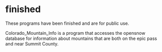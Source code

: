 # finished
These programs have been finished and are for public use. 

Colorado_Mountain_Info is a program that accesses the opensnow database for information about mountains that are both on the epic pass and near Summit County. 
